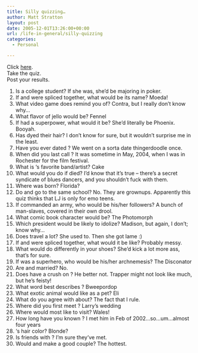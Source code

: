 ```yaml
---
title: Silly quizzing…
author: Matt Stratton
layout: post
date: 2005-12-01T13:26:00+00:00
url: /life-in-general/silly-quizzing
categories:
  - Personal

---
```

Click [here][1].  
Take the quiz.  
Post your results.  
1) Is a college student? If she was, she&#8217;d be majoring in poker.  
2) If and were spliced together, what would be its name? Moeda!  
3) What video game does remind you of? Contra, but I really don&#8217;t know why&#8230;  
4) What flavor of jello would be? Fennel  
5) If had a superpower, what would it be? She&#8217;d literally be Phoenix. Booyah.  
6) Has dyed their hair? I don&#8217;t know for sure, but it wouldn&#8217;t surprise me in the least.  
7) Have you ever dated ? We went on a sorta date thingerdoodle once.  
8) When did you last call ? It was sometime in May, 2004, when I was in Rochester for the film festival.  
9) What is &#8216;s favorite band/artist? Cake  
10) What would you do if died? I&#8217;d know that it&#8217;s true &#8211; there&#8217;s a secret syndicate of blues dancers, and you shouldn&#8217;t fuck with them.  
11) Where was born? Florida?  
12) Do and go to the same school? No. They are grownups. Apparently this quiz thinks that LJ is only for emo teens.  
13) If commanded an army, who would be his/her followers? A bunch of man-slaves, covered in their own drool.  
14) What comic book character would be? The Photomorph  
15) Which president would be likely to idolize? Madison, but again, I don&#8217;t; know why&#8230;  
16) Does travel a lot? She used to. Then she got lame :)  
17) If and were spliced together, what would it be like? Probably messy.  
18) What would do differently in your shoes? She&#8217;d kick a lot more ass, that&#8217;s for sure.  
19) If was a superhero, who would be his/her archnemesis? The Disconator  
20) Are and married? No.  
21) Does have a crush on ? He better not. Trapper might not look like much, but he&#8217;s feisty!  
22) What word best describes ? Bweepordop  
23) What exotic animal would like as a pet? Eli  
24) What do you agree with about? The fact that I rule.  
25) Where did you first meet ? Larry&#8217;s wedding  
26) Where would most like to visit? Wales!  
27) How long have you known ? I met him in Feb of 2002&#8230;so&#8230;um&#8230;almost four years  
28) &#8216;s hair color? Blonde?  
29) Is friends with ? I&#8217;m sure they&#8217;ve met.  
30) Would and make a good couple? The hottest.

 [1]: https://junk.alanv.org/ljquiz.php